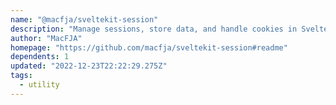 ```yaml
---
name: "@macfja/sveltekit-session"
description: "Manage sessions, store data, and handle cookies in SvelteKit apps."
author: "MacFJA"
homepage: "https://github.com/macfja/sveltekit-session#readme"
dependents: 1
updated: "2022-12-23T22:22:29.275Z"
tags: 
  - utility
---
```

